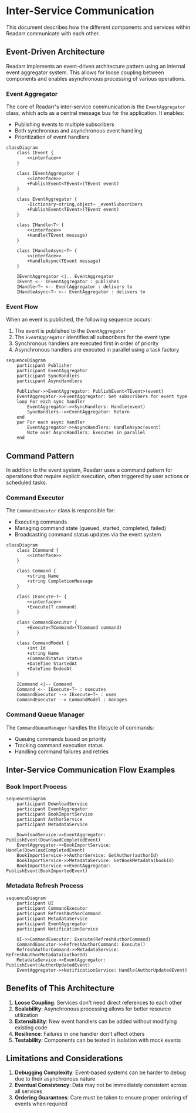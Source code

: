 # Inter-Service Communication

This document describes how the different components and services within Readarr communicate with each other.

## Event-Driven Architecture

Readarr implements an event-driven architecture pattern using an internal event aggregator system. This allows for loose coupling between components and enables asynchronous processing of various operations.

### Event Aggregator

The core of Readarr's inter-service communication is the `EventAggregator` class, which acts as a central message bus for the application. It enables:

- Publishing events to multiple subscribers
- Both synchronous and asynchronous event handling
- Prioritization of event handlers

```mermaid
classDiagram
    class IEvent {
        <<interface>>
    }
    
    class IEventAggregator {
        <<interface>>
        +PublishEvent<TEvent>(TEvent event)
    }
    
    class EventAggregator {
        -Dictionary~string,object~ _eventSubscribers
        +PublishEvent<TEvent>(TEvent event)
    }
    
    class IHandle~T~ {
        <<interface>>
        +Handle(TEvent message)
    }
    
    class IHandleAsync~T~ {
        <<interface>>
        +HandleAsync(TEvent message)
    }
    
    IEventAggregator <|.. EventAggregator
    IEvent <-- IEventAggregator : publishes
    IHandle~T~ <-- EventAggregator : delivers to
    IHandleAsync~T~ <-- EventAggregator : delivers to
```

### Event Flow

When an event is published, the following sequence occurs:

1. The event is published to the `EventAggregator`
2. The `EventAggregator` identifies all subscribers for the event type
3. Synchronous handlers are executed first in order of priority
4. Asynchronous handlers are executed in parallel using a task factory

```mermaid
sequenceDiagram
    participant Publisher
    participant EventAggregator
    participant SyncHandlers
    participant AsyncHandlers
    
    Publisher->>EventAggregator: PublishEvent<TEvent>(event)
    EventAggregator->>EventAggregator: Get subscribers for event type
    loop For each sync handler
        EventAggregator->>SyncHandlers: Handle(event)
        SyncHandlers-->>EventAggregator: Return
    end
    par For each async handler
        EventAggregator->>AsyncHandlers: HandleAsync(event)
        Note over AsyncHandlers: Executes in parallel
    end
```

## Command Pattern

In addition to the event system, Readarr uses a command pattern for operations that require explicit execution, often triggered by user actions or scheduled tasks.

### Command Executor

The `CommandExecutor` class is responsible for:

- Executing commands
- Managing command state (queued, started, completed, failed)
- Broadcasting command status updates via the event system

```mermaid
classDiagram
    class ICommand {
        <<interface>>
    }
    
    class Command {
        +string Name
        +string CompletionMessage
    }
    
    class IExecute~T~ {
        <<interface>>
        +Execute(T command)
    }
    
    class CommandExecutor {
        +Execute<TCommand>(TCommand command)
    }
    
    class CommandModel {
        +int Id
        +string Name
        +CommandStatus Status
        +DateTime StartedAt
        +DateTime EndedAt
    }
    
    ICommand <|-- Command
    Command <-- IExecute~T~ : executes
    CommandExecutor --> IExecute~T~ : uses
    CommandExecutor --> CommandModel : manages
```

### Command Queue Manager

The `CommandQueueManager` handles the lifecycle of commands:

- Queuing commands based on priority
- Tracking command execution status
- Handling command failures and retries

## Inter-Service Communication Flow Examples

### Book Import Process

```mermaid
sequenceDiagram
    participant DownloadService
    participant EventAggregator
    participant BookImportService
    participant AuthorService
    participant MetadataService
    
    DownloadService->>EventAggregator: PublishEvent(DownloadCompletedEvent)
    EventAggregator->>BookImportService: Handle(DownloadCompletedEvent)
    BookImportService->>AuthorService: GetAuthor(authorId)
    BookImportService->>MetadataService: GetBookMetadata(bookId)
    BookImportService->>EventAggregator: PublishEvent(BookImportedEvent)
```

### Metadata Refresh Process

```mermaid
sequenceDiagram
    participant UI
    participant CommandExecutor
    participant RefreshAuthorCommand
    participant MetadataService
    participant EventAggregator
    participant NotificationService
    
    UI->>CommandExecutor: Execute(RefreshAuthorCommand)
    CommandExecutor->>RefreshAuthorCommand: Execute()
    RefreshAuthorCommand->>MetadataService: RefreshAuthorMetadata(authorId)
    MetadataService->>EventAggregator: PublishEvent(AuthorUpdatedEvent)
    EventAggregator->>NotificationService: Handle(AuthorUpdatedEvent)
```

## Benefits of This Architecture

1. **Loose Coupling**: Services don't need direct references to each other
2. **Scalability**: Asynchronous processing allows for better resource utilization
3. **Extensibility**: New event handlers can be added without modifying existing code
4. **Resilience**: Failures in one handler don't affect others
5. **Testability**: Components can be tested in isolation with mock events

## Limitations and Considerations

1. **Debugging Complexity**: Event-based systems can be harder to debug due to their asynchronous nature
2. **Eventual Consistency**: Data may not be immediately consistent across all services
3. **Ordering Guarantees**: Care must be taken to ensure proper ordering of events when required 
